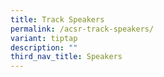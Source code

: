 ```yaml
---
title: Track Speakers
permalink: /acsr-track-speakers/
variant: tiptap
description: ""
third_nav_title: Speakers
---
```

<p></p>
